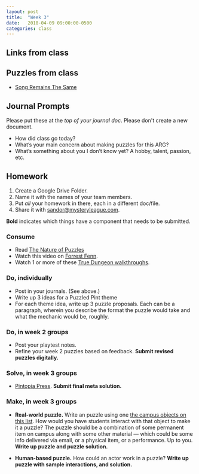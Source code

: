 ```yaml
---
layout: post
title:  "Week 3"
date:   2018-04-09 09:00:00-0500
categories: class
---
```


## Links from class

## Puzzles from class

* [Song Remains The Same](http://www.mysteryleague.com/static/puzzles/Song_Remains_The_Same.pdf)

## Journal Prompts

Please put these at the *top of your journal doc*. Please don't create a new document.

* How did class go today?
* What’s your main concern about making puzzles for this ARG? 
* What’s something about you I don’t know yet? A hobby, talent, passion, etc.

## Homework

1. Create a Google Drive Folder.
2. Name it with the names of your team members.
3. Put _all_ your homework in there, each in a different doc/file.
4. Share it with sandor@mysteryleague.com.

 **Bold** indicates which things have a component that needs to be submitted.

### Consume

* Read [The Nature of Puzzles](/pdf/Nature-of-puzzles.pdf)
* Watch this video on [Forrest Fenn](https://www.youtube.com/watch?v=j4ahNpQLgdk&feature=youtu.be).
* Watch 1 or more of these [True Dungeon walkthroughs](https://docs.google.com/document/d/1sYjMYZe4JLL7805Jl6E_b1RWc0E3O_oG-OARUEWtVP0/edit#heading=h.wnb78vfauo0w).

### Do, individually

* Post in your journals. (See above.)
* Write up 3 ideas for a Puzzled Pint theme
* For each theme idea, write up 3 puzzle proposals. Each can be a paragraph, wherein you describe the format the puzzle would take and what the mechanic would be, roughly.

### Do, in week 2 groups

* Post your playtest notes.
* Refine your week 2 puzzles based on feedback. **Submit revised puzzles digitally.**

### Solve, in week 3 groups

* [Pintopia Press](https://drive.google.com/file/d/0B4yrhiUGyiJrSmNBSV9ZbjFUaGs/view). **Submit final meta solution.**

### Make, in week 3 groups

* **Real-world puzzle.** Write an puzzle using one [the campus objects on this list](/campus). How would you have students interact with that object to make it a puzzle? The puzzle should be a combination of some permanent item on campus along with some other material — which could be some info delivered via email, or a physical item, or a performance. Up to you. **Write up puzzle and puzzle solution.**

* **Human-based puzzle.** How could an actor work in a puzzle? **Write up puzzle with sample interactions, and solution.**
